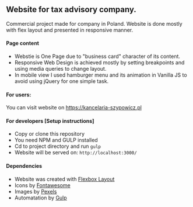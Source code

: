 ## Website for tax advisory company.

Commercial project made for company in Poland. 
Website is done mostly with flex layout and presented in responsive manner.

#### Page content
* Webstie is One Page due to "business card" character of its content.
* Responsive Web Design is achieved mostly by setting breakpoints and using media queries to change layout.
* In mobile view I used hamburger menu and its animation in Vanilla JS to avoid using jQuery for one simple task.

#### For users:

You can visit website on https://kancelaria-szypowicz.pl

#### For developers [Setup instructions]
* Copy or clone this repository
* You need NPM and GULP installed
* Cd to project directory and run `gulp`
* Website will be served on: `http://localhost:3000/`


#### Dependencies
* Website was created with [Flexbox Layout](https://css-tricks.com/snippets/css/a-guide-to-flexbox/)
* Icons by [Fontawesome](https://fontawesome.com/)
* Images by [Pexels](https://www.pexels.com/)
* Automatation by [Gulp](https://gulpjs.com/)
